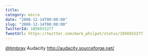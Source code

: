 ```yaml
---
title: 
category: micro
date: "2008-12-14T00:00:00"
slug: "2008-12-14T00:00:00"
TwitterId: 1056915277
TweetUrl: https://twitter.com/mark_philpot/status/1056915277
---
```


[@timbray](https://twitter.com/timbray) Audacity
http://audacity.sourceforge.net/
